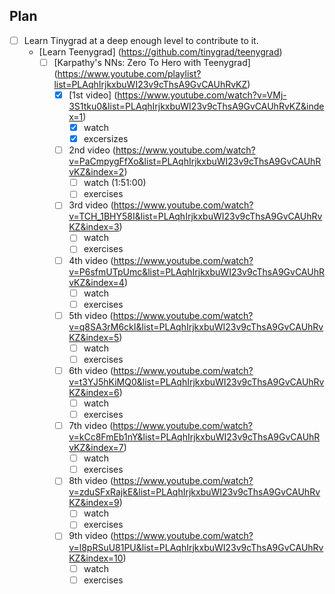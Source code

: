 ## Plan
- [ ] Learn Tinygrad at a deep enough level to contribute to it.
    - [Learn Teenygrad] (https://github.com/tinygrad/teenygrad)
        - [ ] [Karpathy's NNs: Zero To Hero with Teenygrad] (https://www.youtube.com/playlist?list=PLAqhIrjkxbuWI23v9cThsA9GvCAUhRvKZ)
            - [x] [1st video] (https://www.youtube.com/watch?v=VMj-3S1tku0&list=PLAqhIrjkxbuWI23v9cThsA9GvCAUhRvKZ&index=1)
                - [x] watch
                - [x] excersizes
            - [ ] 2nd video (https://www.youtube.com/watch?v=PaCmpygFfXo&list=PLAqhIrjkxbuWI23v9cThsA9GvCAUhRvKZ&index=2)
                - [ ] watch (1:51:00)
                - [ ] exercises
            - [ ] 3rd video (https://www.youtube.com/watch?v=TCH_1BHY58I&list=PLAqhIrjkxbuWI23v9cThsA9GvCAUhRvKZ&index=3)
                - [ ] watch
                - [ ] exercises
            - [ ] 4th video (https://www.youtube.com/watch?v=P6sfmUTpUmc&list=PLAqhIrjkxbuWI23v9cThsA9GvCAUhRvKZ&index=4)
                - [ ] watch
                - [ ] exercises
            - [ ] 5th video (https://www.youtube.com/watch?v=q8SA3rM6ckI&list=PLAqhIrjkxbuWI23v9cThsA9GvCAUhRvKZ&index=5)
                - [ ] watch
                - [ ] exercises
            - [ ] 6th video (https://www.youtube.com/watch?v=t3YJ5hKiMQ0&list=PLAqhIrjkxbuWI23v9cThsA9GvCAUhRvKZ&index=6)
                - [ ] watch
                - [ ] exercises
            - [ ] 7th video (https://www.youtube.com/watch?v=kCc8FmEb1nY&list=PLAqhIrjkxbuWI23v9cThsA9GvCAUhRvKZ&index=7)
                - [ ] watch
                - [ ] exercises
            - [ ] 8th video (https://www.youtube.com/watch?v=zduSFxRajkE&list=PLAqhIrjkxbuWI23v9cThsA9GvCAUhRvKZ&index=9)
                - [ ] watch
                - [ ] exercises
            - [ ] 9th video (https://www.youtube.com/watch?v=l8pRSuU81PU&list=PLAqhIrjkxbuWI23v9cThsA9GvCAUhRvKZ&index=10)
                - [ ] watch
                - [ ] exercises
